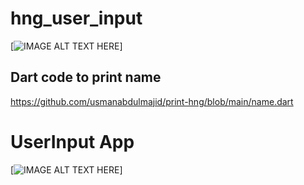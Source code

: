 # hng_user_input

[![IMAGE ALT TEXT HERE](https://www.google.com/imgres?imgurl=https%3A%2F%2Fmiro.medium.com%2Fmax%2F512%2F1*N6Gfu_nw0v-oljFOlj4nYA.png&imgrefurl=https%3A%2F%2Fmedium.com%2Fhnginternship%2Fmy-advice-to-aspiring-hnginternship-interns-1d4546130d48&tbnid=SfL4tiXHYeP0YM&vet=12ahUKEwjlsc6LubjyAhVCZRoKHccvDH8QMygAegUIARCtAQ..i&docid=S1hF8jOq8WnNaM&w=512&h=208&q=hng&ved=2ahUKEwjlsc6LubjyAhVCZRoKHccvDH8QMygAegUIARCtAQ)]
## Dart code to print name
https://github.com/usmanabdulmajid/print-hng/blob/main/name.dart

# UserInput App

[![IMAGE ALT TEXT HERE](https://j.gifs.com/r22Jok.gif)]
